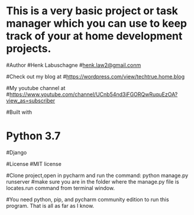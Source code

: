 # This is a very basic project or task manager which you can use to keep track of your at home development projects.

#Author
#Henk Labuschagne
#henk.law2@gmail.conm

#Check out my blog at 
#https://wordpress.com/view/techtrue.home.blog

#My youtube channel at
#https://www.youtube.com/channel/UCnb54nd3iFGORQwRuquEzOA?view_as=subscriber

#Built with
# Python 3.7
#Django

#License
#MIT license

#Clone project,open in pycharm and run the command: python manage.py runserver
#make sure you are in the folder where the manage.py file is locates.run command from terminal window.

#You need python, pip, and pycharm community edition to run this program. That is all as far as I know.
